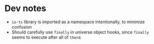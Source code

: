 # Dev notes

- `io-ts` library is imported as a namespace intentionally, to minimize confusion
- Should carefully use `finally` in universe object hooks, since `finally` seems to execute after all of `then`s
